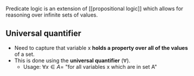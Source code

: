 Predicate logic is an extension of [[propositional logic]] which allows for reasoning over infinite sets of values.

## Universal quantifier
- Need to capture that variable x **holds a property over all of the values** of a set.
- This is done using the **universal quantifier** ($\forall$).
	- Usage: $\forall x \in A =$ "for all variables x which are in set A"